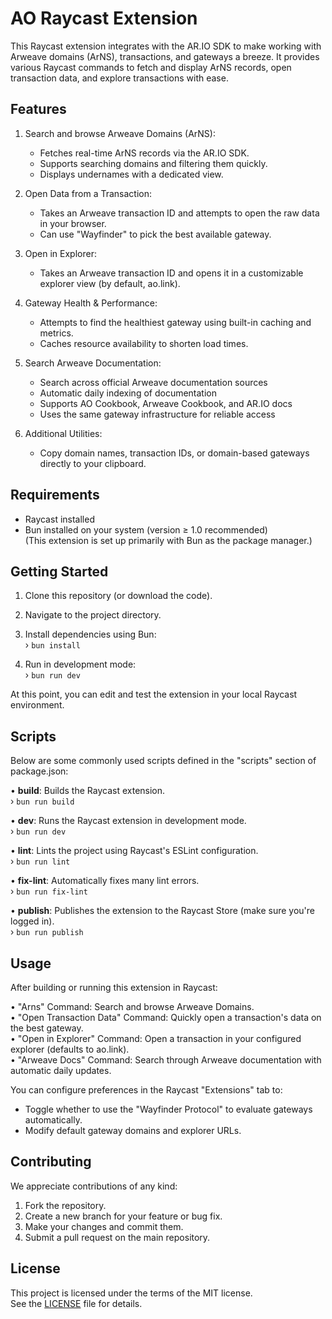 # AO Raycast Extension

This Raycast extension integrates with the AR.IO SDK to make working with Arweave domains (ArNS), transactions, and gateways a breeze. It provides various Raycast commands to fetch and display ArNS records, open transaction data, and explore transactions with ease.

## Features

1. Search and browse Arweave Domains (ArNS):
   - Fetches real-time ArNS records via the AR.IO SDK.
   - Supports searching domains and filtering them quickly.
   - Displays undernames with a dedicated view.

2. Open Data from a Transaction:
   - Takes an Arweave transaction ID and attempts to open the raw data in your browser.
   - Can use "Wayfinder" to pick the best available gateway.

3. Open in Explorer:
   - Takes an Arweave transaction ID and opens it in a customizable explorer view (by default, ao.link).

4. Gateway Health & Performance:
   - Attempts to find the healthiest gateway using built-in caching and metrics.
   - Caches resource availability to shorten load times.

5. Search Arweave Documentation:
   - Search across official Arweave documentation sources
   - Automatic daily indexing of documentation
   - Supports AO Cookbook, Arweave Cookbook, and AR.IO docs
   - Uses the same gateway infrastructure for reliable access

6. Additional Utilities:
   - Copy domain names, transaction IDs, or domain-based gateways directly to your clipboard.

## Requirements

- Raycast installed
- Bun installed on your system (version ≥ 1.0 recommended)  
  (This extension is set up primarily with Bun as the package manager.)

## Getting Started

1. Clone this repository (or download the code).
2. Navigate to the project directory.
3. Install dependencies using Bun:  
   › `bun install`

4. Run in development mode:  
   › `bun run dev`

At this point, you can edit and test the extension in your local Raycast environment.

## Scripts

Below are some commonly used scripts defined in the "scripts" section of package.json:

• <strong>build</strong>: Builds the Raycast extension.  
  › `bun run build`

• <strong>dev</strong>: Runs the Raycast extension in development mode.  
  › `bun run dev`

• <strong>lint</strong>: Lints the project using Raycast's ESLint configuration.  
  › `bun run lint`

• <strong>fix-lint</strong>: Automatically fixes many lint errors.  
  › `bun run fix-lint`

• <strong>publish</strong>: Publishes the extension to the Raycast Store (make sure you're logged in).  
  › `bun run publish`

## Usage

After building or running this extension in Raycast:

• "Arns" Command: Search and browse Arweave Domains.  
• "Open Transaction Data" Command: Quickly open a transaction's data on the best gateway.  
• "Open in Explorer" Command: Open a transaction in your configured explorer (defaults to ao.link).  
• "Arweave Docs" Command: Search through Arweave documentation with automatic daily updates.

You can configure preferences in the Raycast "Extensions" tab to:
- Toggle whether to use the "Wayfinder Protocol" to evaluate gateways automatically.
- Modify default gateway domains and explorer URLs.

## Contributing

We appreciate contributions of any kind:

1. Fork the repository.  
2. Create a new branch for your feature or bug fix.  
3. Make your changes and commit them.  
4. Submit a pull request on the main repository.

## License

This project is licensed under the terms of the MIT license.  
See the [LICENSE](./LICENSE) file for details.
